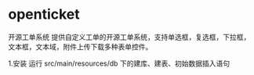 # openticket
开源工单系统
提供自定义工单的开源工单系统，支持单选框，复选框，下拉框，文本框，文本域，附件上传下载多种表单控件。

1.安装
运行 src/main/resources/db 下的建库、建表、初始数据插入语句


